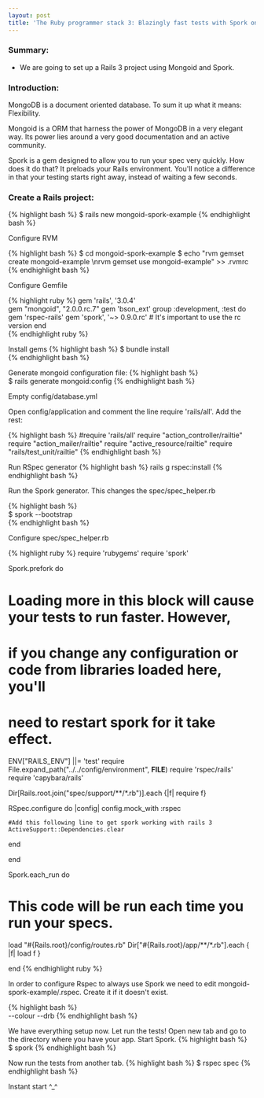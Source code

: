 ```yaml
---
layout: post
title: 'The Ruby programmer stack 3: Blazingly fast tests with Spork on a Mongoid project'
---                                                                          
```



### Summary:

* We are going to set up a Rails 3 project using Mongoid and Spork.

### Introduction:

MongoDB is a document oriented database. To sum it up what it means: Flexibility. 

Mongoid is a ORM that harness the power of MongoDB in a very elegant way. Its power lies around a very good documentation and an active community.

Spork is a gem designed to allow you to run your spec very quickly. How does it do that? It preloads your Rails environment. You'll notice a difference in that your testing starts right away, instead of waiting a few seconds.

### Create a Rails project:
                               
{% highlight bash %}
$ rails new mongoid-spork-example
{% endhighlight bash %}   
                                                                                   

Configure RVM       

{% highlight bash %}
$ cd mongoid-spork-example
$ echo "rvm gemset create mongoid-example \nrvm gemset use mongoid-example" >> .rvmrc
{% endhighlight bash %}
                    
Configure Gemfile      
           
{% highlight ruby %}
gem 'rails', '3.0.4'                                                     
gem "mongoid", "2.0.0.rc.7"
gem 'bson_ext'
group :development, :test do
  gem 'rspec-rails'
  gem 'spork', '~> 0.9.0.rc' # It's important to use the rc version 
end   
{% endhighlight ruby %}
               
Install gems
{% highlight bash %}
$ bundle install       
{% endhighlight bash %}        

Generate mongoid configuration file:
{% highlight bash %}         
$ rails generate mongoid:config
{% endhighlight bash %}

Empty config/database.yml

Open config/application and comment the line require 'rails/all'. Add the rest:

{% highlight bash %}
#require 'rails/all' 
require "action_controller/railtie"
require "action_mailer/railtie"
require "active_resource/railtie"
require "rails/test_unit/railtie"
{% endhighlight bash %}        
      
Run RSpec generator
{% highlight bash %}
rails g rspec:install
{% endhighlight bash %}

Run the Spork generator. This changes the spec/spec_helper.rb

{% highlight bash %}    
$ spork --bootstrap          
{% endhighlight bash %}

Configure spec/spec_helper.rb
            
{% highlight ruby %}
require 'rubygems'
require 'spork'

Spork.prefork do
  # Loading more in this block will cause your tests to run faster. However,
  # if you change any configuration or code from libraries loaded here, you'll
  # need to restart spork for it take effect.
  ENV["RAILS_ENV"] ||= 'test'
  require File.expand_path("../../config/environment", __FILE__)
  require 'rspec/rails'     
  require 'capybara/rails'
  
  Dir[Rails.root.join("spec/support/**/*.rb")].each {|f| require f}

  RSpec.configure do |config|
    config.mock_with :rspec    

    #Add this following line to get spork working with rails 3
    ActiveSupport::Dependencies.clear
  end

end

Spork.each_run do
  # This code will be run each time you run your specs.

  load "#{Rails.root}/config/routes.rb"
  Dir["#{Rails.root}/app/**/*.rb"].each { |f| load f }

end
{% endhighlight ruby %}                

In order to configure Rspec to always use Spork we need to edit mongoid-spork-example/.rspec. Create it if it doesn't exist.

{% highlight bash %}                 
--colour
--drb
{% endhighlight bash %} 
                    
We have everything setup now. Let run the tests! Open new tab and go to the directory where you have your app. Start Spork.
{% highlight bash %}                
$ spork
{% endhighlight bash %}
  
Now run the tests from another tab.
{% highlight bash %}
$ rspec spec 
{% endhighlight bash %}

Instant start ^_^
